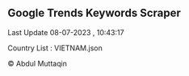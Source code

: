 

## Google Trends Keywords Scraper 
 
Last Update 08-07-2023 , 10:43:17

Country List :
VIETNAM.json



© Abdul Muttaqin 
